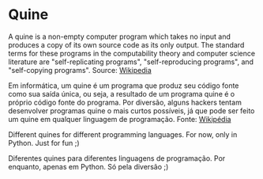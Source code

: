 # Quine
A quine is a non-empty computer program which takes no input and produces a copy of its own source code as its only output. The standard terms for these programs in the computability theory and computer science literature are "self-replicating programs", "self-reproducing programs", and "self-copying programs".
Source: [Wikipedia](https://en.wikipedia.org/wiki/Quine_(computing))

Em informática, um quine é um programa que produz seu código fonte como sua saída única, ou seja, a resultado de um programa quine é o próprio código fonte do programa. Por diversão, alguns hackers tentam desenvolver programas quine o mais curtos possíveis, já que pode ser feito um quine em qualquer linguagem de programação.
Fonte: [Wikipédia](https://pt.wikipedia.org/wiki/Quine_(inform%C3%A1tica))

Different quines for different programming languages. For now, only in Python. Just for fun ;)

Diferentes quines para diferentes linguagens de programação. Por enquanto, apenas em Python. Só pela diversão ;)
